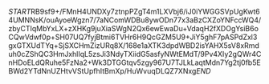 $START$RB9sf9+/FMnH4UNDXy7ztnpPZgT4m1LXVbj6/iJ0iYWGGSVpUgKwt64UMNNsK/ouAyoeWgzn7/7aNComWDBu8ywODn77x3aBzCXZoYNFccWQ4/zbyCTIqMbYxLX+zXHKg9juXiaSWgN2Qx6ewEwaDu+VdaqH2fXDOgYsiB6oCQwVdwf0p+SH07UQ7fyjBtmi6TVHr6H9QcGZM5U9+JiY5ghF7pASPdZxl3gxGTXUdTYq+SjSXCHmZizURq8X/168e1aXTK3dpdWBD2isYAHX5sV8xRmduh0cZShQC3HmJxhlIqL5zsJi3NdyTXiidG5asfyNWtEMdT/9Pv4XIy2gQWr4CnHDoELdQRuhe5FzNa2+Wk3DTGGtqv5zgy967U7TJLkLaqtMdn7Yg2tj0fb5EBWd2YTdNnUZHtvVStUpfhItBmXp/HuWvuqDLQZ7XNxg$END$